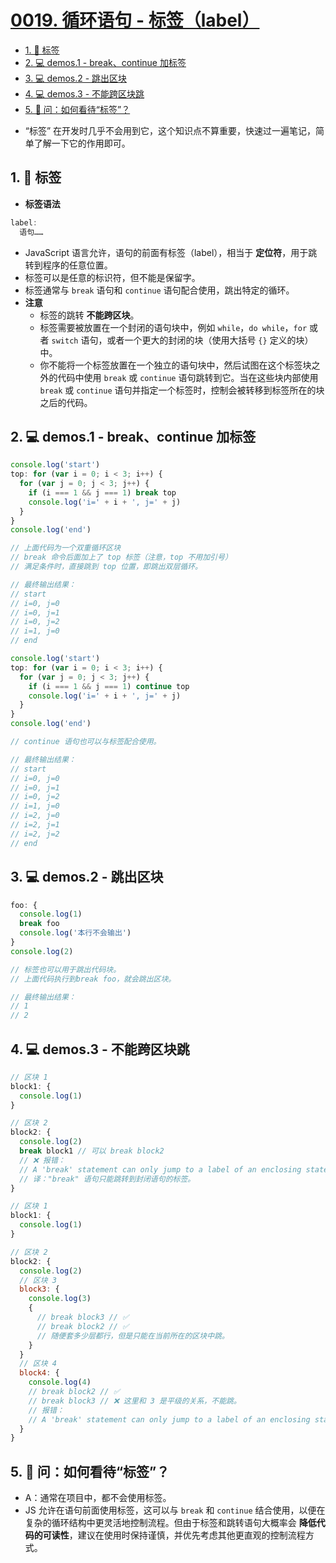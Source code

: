 # [0019. 循环语句 - 标签（label）](https://github.com/Tdahuyou/javascript/tree/main/0019.%20%E5%BE%AA%E7%8E%AF%E8%AF%AD%E5%8F%A5%20-%20%E6%A0%87%E7%AD%BE%EF%BC%88label%EF%BC%89)

<!-- region:toc -->
- [1. 📒 标签](#1--标签)
- [2. 💻 demos.1 - break、continue 加标签](#2--demos1---breakcontinue-加标签)
- [3. 💻 demos.2 - 跳出区块](#3--demos2---跳出区块)
- [4. 💻 demos.3 - 不能跨区块跳](#4--demos3---不能跨区块跳)
- [5. 🤔 问：如何看待“标签”？](#5--问如何看待标签)
<!-- endregion:toc -->
- “标签” 在开发时几乎不会用到它，这个知识点不算重要，快速过一遍笔记，简单了解一下它的作用即可。

## 1. 📒 标签


- **标签语法**

```javascript
label:
  语句……
```

- JavaScript 语言允许，语句的前面有标签（label），相当于 **定位符**，用于跳转到程序的任意位置。
- 标签可以是任意的标识符，但不能是保留字。
- 标签通常与 `break` 语句和 `continue` 语句配合使用，跳出特定的循环。
- **注意**
  - 标签的跳转 **不能跨区块**。
  - 标签需要被放置在一个封闭的语句块中，例如 `while`，`do while`，`for` 或者 `switch` 语句，或者一个更大的封闭的块（使用大括号 `{}` 定义的块）中。
  - 你不能将一个标签放置在一个独立的语句块中，然后试图在这个标签块之外的代码中使用 `break` 或 `continue` 语句跳转到它。当在这些块内部使用 `break` 或 `continue` 语句并指定一个标签时，控制会被转移到标签所在的块之后的代码。

## 2. 💻 demos.1 - break、continue 加标签

```javascript
console.log('start')
top: for (var i = 0; i < 3; i++) {
  for (var j = 0; j < 3; j++) {
    if (i === 1 && j === 1) break top
    console.log('i=' + i + ', j=' + j)
  }
}
console.log('end')

// 上面代码为一个双重循环区块
// break 命令后面加上了 top 标签（注意，top 不用加引号）
// 满足条件时，直接跳到 top 位置，即跳出双层循环。

// 最终输出结果：
// start
// i=0, j=0
// i=0, j=1
// i=0, j=2
// i=1, j=0
// end
```

```javascript
console.log('start')
top: for (var i = 0; i < 3; i++) {
  for (var j = 0; j < 3; j++) {
    if (i === 1 && j === 1) continue top
    console.log('i=' + i + ', j=' + j)
  }
}
console.log('end')

// continue 语句也可以与标签配合使用。

// 最终输出结果：
// start
// i=0, j=0
// i=0, j=1
// i=0, j=2
// i=1, j=0
// i=2, j=0
// i=2, j=1
// i=2, j=2
// end
```

## 3. 💻 demos.2 - 跳出区块

```javascript
foo: {
  console.log(1)
  break foo
  console.log('本行不会输出')
}
console.log(2)

// 标签也可以用于跳出代码块。
// 上面代码执行到break foo，就会跳出区块。

// 最终输出结果：
// 1
// 2
```

## 4. 💻 demos.3 - 不能跨区块跳

```javascript
// 区块 1
block1: {
  console.log(1)
}

// 区块 2
block2: {
  console.log(2)
  break block1 // 可以 break block2
  // ❌ 报错：
  // A 'break' statement can only jump to a label of an enclosing statement.
  // 译："break" 语句只能跳转到封闭语句的标签。
}
```

```javascript
// 区块 1
block1: {
  console.log(1)
}

// 区块 2
block2: {
  console.log(2)
  // 区块 3
  block3: {
    console.log(3)
    {
      // break block3 // ✅
      // break block2 // ✅
      // 随便套多少层都行，但是只能在当前所在的区块中跳。
    }
  }
  // 区块 4
  block4: {
    console.log(4)
    // break block2 // ✅
    // break block3 // ❌ 这里和 3 是平级的关系，不能跳。
    // 报错：
    // A 'break' statement can only jump to a label of an enclosing statement.
  }
}
```

## 5. 🤔 问：如何看待“标签”？

- A：通常在项目中，都不会使用标签。
- JS 允许在语句前面使用标签，这可以与 `break` 和 `continue` 结合使用，以便在复杂的循环结构中更灵活地控制流程。但由于标签和跳转语句大概率会 **降低代码的可读性**，建议在使用时保持谨慎，并优先考虑其他更直观的控制流程方式。